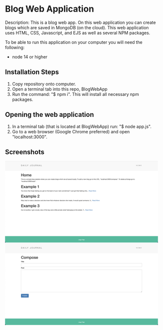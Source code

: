 # Blog Web Application

Description: This is a blog web app. On this web application you can create blogs which are saved in MongoDB (on the cloud). This web application uses HTML, CSS, Javascript, and EJS as well as several NPM packages.

To be able to run this application on your computer you will need the following:

- node 14 or higher

## Installation Steps
1. Copy repository onto computer.
2. Open a terminal tab into this repo, BlogWebApp
3. Run the command: "$ npm i". This will install all necessary npm packages.

## Opening the web application
1. In a terminal tab (that is located at BlogWebApp) run: "$ node app.js".
2. Go to a web browser (Google Chrome preferred) and open "localhost:3000".

## Screenshots

![alt text](https://github.com/jorgetrejo36/resume-projects/blob/main/BlogWebApp/appScreenshots/HomePage.png?raw=true)
![alt text](https://github.com/jorgetrejo36/resume-projects/blob/main/BlogWebApp/appScreenshots/ComposeBlog.png?raw=true)
